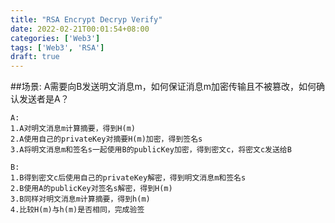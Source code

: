 ```yaml
---
title: "RSA Encrypt Decryp Verify"
date: 2022-02-21T00:01:54+08:00
categories: ['Web3']
tags: ['Web3', 'RSA']
draft: true
---
```


##场景:
A需要向B发送明文消息m，如何保证消息m加密传输且不被篡改，如何确认发送者是A？

```
A:
1.A对明文消息m计算摘要，得到H(m)
2.A使用自己的privateKey对摘要H(m)加密，得到签名s
3.A将明文消息m和签名s一起使用B的publicKey加密，得到密文c，将密文c发送给B

B:
1.B得到密文c后使用自己的privateKey解密，得到明文消息m和签名s
2.B使用A的publicKey对签名s解密，得到H(m)
3.B同样对明文消息m计算摘要，得到h(m)
4.比较H(m)与h(m)是否相同，完成验签

```
